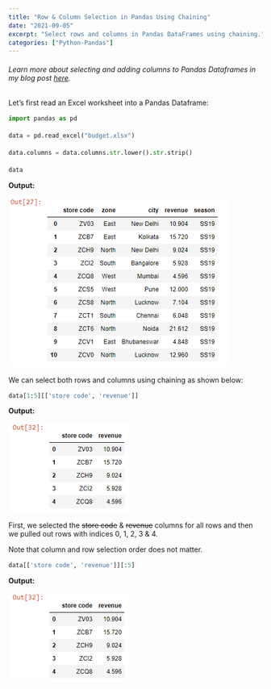 ```yaml
---
title: "Row & Column Selection in Pandas Using Chaining"
date: "2021-09-05"
excerpt: "Select rows and columns in Pandas DataFrames using chaining."
categories: ["Python-Pandas"]
---
```


###### Learn more about selecting and adding columns to Pandas Dataframes in my blog post [here](https://hemanta.io/selecting-and-adding-columns-to-a-dataframe-in-pandas/).

Let’s first read an Excel worksheet into a Pandas Dataframe:

```py {numberLines}
import pandas as pd

data = pd.read_excel("budget.xlsx")

data.columns = data.columns.str.lower().str.strip()

data
```

**Output:**

![Data](../images/pandasChaining/data.png)

We can select both rows and columns using chaining as shown below:

```py {numberLines}
data[1:5][['store code', 'revenue']]
```

**Output:**

![Row & Column Selection](../images/pandasChaining/chaining.png)

First, we selected the ~~store code~~ & ~~revenue~~ columns for all rows and then we pulled out rows with indices 0, 1, 2, 3 & 4.

Note that column and row selection order does not matter.

```py {numberLines}
data[['store code', 'revenue']][:5]
```

**Output:**

![Row & Column Selection](../images/pandasChaining/chaining.png)
